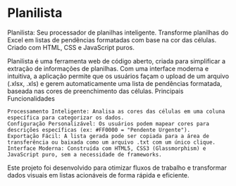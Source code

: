 # Planilista
Planilista: Seu processador de planilhas inteligente. Transforme planilhas do Excel em listas de pendências formatadas com base na cor das células. Criado com HTML, CSS e JavaScript puros.

Planilista é uma ferramenta web de código aberto, criada para simplificar a extração de informações de planilhas. Com uma interface moderna e intuitiva, a aplicação permite que os usuários façam o upload de um arquivo (.xlsx, .xls) e gerem automaticamente uma lista de pendências formatada, baseada nas cores de preenchimento das células.
Principais Funcionalidades

    Processamento Inteligente: Analisa as cores das células em uma coluna específica para categorizar os dados.
    Configuração Personalizável: Os usuários podem mapear cores para descrições específicas (ex: #FF0000 = "Pendente Urgente").
    Exportação Fácil: A lista gerada pode ser copiada para a área de transferência ou baixada como um arquivo .txt com um único clique.
    Interface Moderna: Construída com HTML5, CSS3 (Glassmorphism) e JavaScript puro, sem a necessidade de frameworks.

Este projeto foi desenvolvido para otimizar fluxos de trabalho e transformar dados visuais em listas acionáveis de forma rápida e eficiente.
